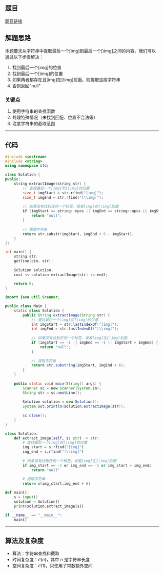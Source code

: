 ## 题目
[题目链接](https://www.nowcoder.com/practice/077d8fd660f74a938019b17314ed1707?tpId=182&tqId=176362&sourceUrl=/exam/oj&channenl=wgithub&fromPut=wgithub)

## 解题思路

本题要求从字符串中提取最后一个[img]到最后一个[\img]之间的内容。我们可以通过以下步骤解决：

1. 找到最后一个[img]的位置
2. 找到最后一个[\img]的位置
3. 如果两者都存在且[img]在[\img]前面，则提取这段字符串
4. 否则返回"null"

### 关键点
1. 使用字符串的查找函数
2. 处理特殊情况（未找到匹配、位置不合法等）
3. 注意字符串的截取范围

---

## 代码
```cpp []
#include <iostream>
#include <string>
using namespace std;

class Solution {
public:
    string extractImage(string str) {
        // 查找最后一个[img]和[\img]的位置
        size_t imgStart = str.rfind("[img]");
        size_t imgEnd = str.rfind("[\\img]");
        
        // 如果没有找到任何一个标签，或者[img]在[\img]后面
        if (imgStart == string::npos || imgEnd == string::npos || imgStart > imgEnd) {
            return "null";
        }
        
        // 提取字符串
        return str.substr(imgStart, imgEnd + 6 - imgStart);
    }
};

int main() {
    string str;
    getline(cin, str);
    
    Solution solution;
    cout << solution.extractImage(str) << endl;
    
    return 0;
}
```

```java []
import java.util.Scanner;

public class Main {
    static class Solution {
        public String extractImage(String str) {
            // 查找最后一个[img]和[\img]的位置
            int imgStart = str.lastIndexOf("[img]");
            int imgEnd = str.lastIndexOf("[\\img]");
            
            // 如果没有找到任何一个标签，或者[img]在[\img]后面
            if (imgStart == -1 || imgEnd == -1 || imgStart > imgEnd) {
                return "null";
            }
            
            // 提取字符串
            return str.substring(imgStart, imgEnd + 6);
        }
    }
    
    public static void main(String[] args) {
        Scanner sc = new Scanner(System.in);
        String str = sc.nextLine();
        
        Solution solution = new Solution();
        System.out.println(solution.extractImage(str));
        
        sc.close();
    }
}
```

```python []
class Solution:
    def extract_image(self, s: str) -> str:
        # 查找最后一个[img]和[\img]的位置
        img_start = s.rfind("[img]")
        img_end = s.rfind("[\\img]")
        
        # 如果没有找到任何一个标签，或者[img]在[\img]后面
        if img_start == -1 or img_end == -1 or img_start > img_end:
            return "null"
        
        # 提取字符串
        return s[img_start:img_end + 6]

def main():
    s = input()
    solution = Solution()
    print(solution.extract_image(s))

if __name__ == "__main__":
    main()
```

---

## 算法及复杂度
- 算法：字符串查找和截取
- 时间复杂度：$\mathcal{O}(n)$，其中 $n$ 是字符串长度
- 空间复杂度：$\mathcal{O}(1)$，只使用了常数额外空间

